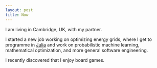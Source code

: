 ```yaml
---
layout: post
title: Now
---
```

I am living in Cambridge, UK, with my partner.

I started a new job working on optimizing energy grids, where I get to programme in [Julia]
and work on probabilistic machine learning, mathematical optimization, and more general
software engineering.

I recently discovered that I enjoy board games.

[Julia]: https://julialang.org/
